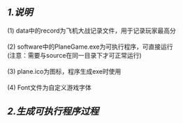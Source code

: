## *1.说明*</br>
  (1) data中的record为飞机大战记录文件，用于记录玩家最高分</br></br>
  (2) software中的PlaneGame.exe为可执行程序，可直接运行</br>
  (注意：需要与source在同一目录下才可正常运行)</br></br>
  (3) plane.ico为图标，程序生成exe时使用</br></br>
  (4) Font文件为自定义游戏字体

## *2.生成可执行程序过程*</br>
